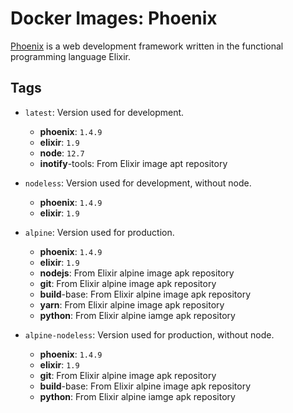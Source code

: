 # Docker Images: Phoenix

[Phoenix](https://phoenixframework.org/) is a web development framework written in the functional programming language Elixir.

## Tags

- `latest`: Version used for development.

  - **phoenix**: `1.4.9`
  - **elixir**: `1.9`
  - **node**: `12.7`
  - **inotify**-tools: From Elixir image apt repository
- `nodeless`: Version used for development, without node.

  - **phoenix**: `1.4.9`
  - **elixir**: `1.9`
- `alpine`: Version used for production.

  - **phoenix**: `1.4.9`
  - **elixir**: `1.9`
  - **nodejs**: From Elixir alpine image apk repository
  - **git**: From Elixir alpine image apk repository
  - **build**-base: From Elixir alpine image apk repository
  - **yarn**: From Elixir alpine image apk repository
  - **python**: From Elixir alpine iamge apk repository
- `alpine-nodeless`: Version used for production, without node.

  - **phoenix**: `1.4.9`
  - **elixir**: `1.9`
  - **git**: From Elixir alpine image apk repository
  - **build**-base: From Elixir alpine image apk repository
  - **python**: From Elixir alpine iamge apk repository
